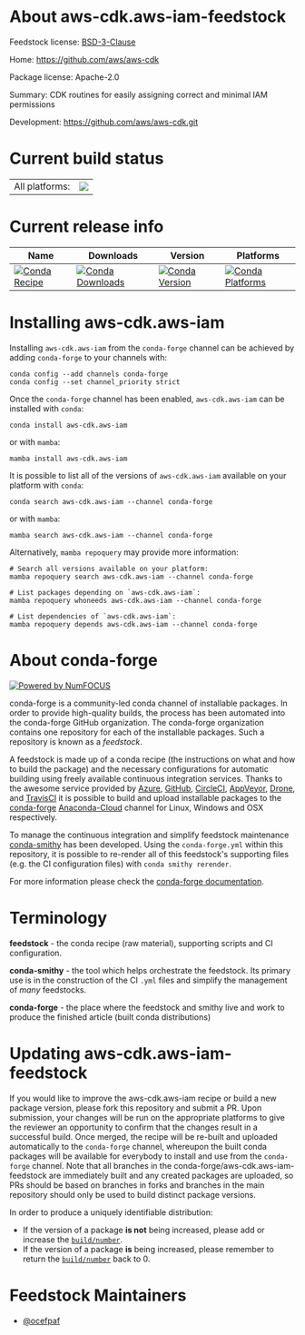 About aws-cdk.aws-iam-feedstock
===============================

Feedstock license: [BSD-3-Clause](https://github.com/conda-forge/aws-cdk.aws-iam-feedstock/blob/main/LICENSE.txt)

Home: https://github.com/aws/aws-cdk

Package license: Apache-2.0

Summary: CDK routines for easily assigning correct and minimal IAM permissions

Development: https://github.com/aws/aws-cdk.git

Current build status
====================


<table><tr><td>All platforms:</td>
    <td>
      <a href="https://dev.azure.com/conda-forge/feedstock-builds/_build/latest?definitionId=19921&branchName=main">
        <img src="https://dev.azure.com/conda-forge/feedstock-builds/_apis/build/status/aws-cdk.aws-iam-feedstock?branchName=main">
      </a>
    </td>
  </tr>
</table>

Current release info
====================

| Name | Downloads | Version | Platforms |
| --- | --- | --- | --- |
| [![Conda Recipe](https://img.shields.io/badge/recipe-aws--cdk.aws--iam-green.svg)](https://anaconda.org/conda-forge/aws-cdk.aws-iam) | [![Conda Downloads](https://img.shields.io/conda/dn/conda-forge/aws-cdk.aws-iam.svg)](https://anaconda.org/conda-forge/aws-cdk.aws-iam) | [![Conda Version](https://img.shields.io/conda/vn/conda-forge/aws-cdk.aws-iam.svg)](https://anaconda.org/conda-forge/aws-cdk.aws-iam) | [![Conda Platforms](https://img.shields.io/conda/pn/conda-forge/aws-cdk.aws-iam.svg)](https://anaconda.org/conda-forge/aws-cdk.aws-iam) |

Installing aws-cdk.aws-iam
==========================

Installing `aws-cdk.aws-iam` from the `conda-forge` channel can be achieved by adding `conda-forge` to your channels with:

```
conda config --add channels conda-forge
conda config --set channel_priority strict
```

Once the `conda-forge` channel has been enabled, `aws-cdk.aws-iam` can be installed with `conda`:

```
conda install aws-cdk.aws-iam
```

or with `mamba`:

```
mamba install aws-cdk.aws-iam
```

It is possible to list all of the versions of `aws-cdk.aws-iam` available on your platform with `conda`:

```
conda search aws-cdk.aws-iam --channel conda-forge
```

or with `mamba`:

```
mamba search aws-cdk.aws-iam --channel conda-forge
```

Alternatively, `mamba repoquery` may provide more information:

```
# Search all versions available on your platform:
mamba repoquery search aws-cdk.aws-iam --channel conda-forge

# List packages depending on `aws-cdk.aws-iam`:
mamba repoquery whoneeds aws-cdk.aws-iam --channel conda-forge

# List dependencies of `aws-cdk.aws-iam`:
mamba repoquery depends aws-cdk.aws-iam --channel conda-forge
```


About conda-forge
=================

[![Powered by
NumFOCUS](https://img.shields.io/badge/powered%20by-NumFOCUS-orange.svg?style=flat&colorA=E1523D&colorB=007D8A)](https://numfocus.org)

conda-forge is a community-led conda channel of installable packages.
In order to provide high-quality builds, the process has been automated into the
conda-forge GitHub organization. The conda-forge organization contains one repository
for each of the installable packages. Such a repository is known as a *feedstock*.

A feedstock is made up of a conda recipe (the instructions on what and how to build
the package) and the necessary configurations for automatic building using freely
available continuous integration services. Thanks to the awesome service provided by
[Azure](https://azure.microsoft.com/en-us/services/devops/), [GitHub](https://github.com/),
[CircleCI](https://circleci.com/), [AppVeyor](https://www.appveyor.com/),
[Drone](https://cloud.drone.io/welcome), and [TravisCI](https://travis-ci.com/)
it is possible to build and upload installable packages to the
[conda-forge](https://anaconda.org/conda-forge) [Anaconda-Cloud](https://anaconda.org/)
channel for Linux, Windows and OSX respectively.

To manage the continuous integration and simplify feedstock maintenance
[conda-smithy](https://github.com/conda-forge/conda-smithy) has been developed.
Using the ``conda-forge.yml`` within this repository, it is possible to re-render all of
this feedstock's supporting files (e.g. the CI configuration files) with ``conda smithy rerender``.

For more information please check the [conda-forge documentation](https://conda-forge.org/docs/).

Terminology
===========

**feedstock** - the conda recipe (raw material), supporting scripts and CI configuration.

**conda-smithy** - the tool which helps orchestrate the feedstock.
                   Its primary use is in the construction of the CI ``.yml`` files
                   and simplify the management of *many* feedstocks.

**conda-forge** - the place where the feedstock and smithy live and work to
                  produce the finished article (built conda distributions)


Updating aws-cdk.aws-iam-feedstock
==================================

If you would like to improve the aws-cdk.aws-iam recipe or build a new
package version, please fork this repository and submit a PR. Upon submission,
your changes will be run on the appropriate platforms to give the reviewer an
opportunity to confirm that the changes result in a successful build. Once
merged, the recipe will be re-built and uploaded automatically to the
`conda-forge` channel, whereupon the built conda packages will be available for
everybody to install and use from the `conda-forge` channel.
Note that all branches in the conda-forge/aws-cdk.aws-iam-feedstock are
immediately built and any created packages are uploaded, so PRs should be based
on branches in forks and branches in the main repository should only be used to
build distinct package versions.

In order to produce a uniquely identifiable distribution:
 * If the version of a package **is not** being increased, please add or increase
   the [``build/number``](https://docs.conda.io/projects/conda-build/en/latest/resources/define-metadata.html#build-number-and-string).
 * If the version of a package **is** being increased, please remember to return
   the [``build/number``](https://docs.conda.io/projects/conda-build/en/latest/resources/define-metadata.html#build-number-and-string)
   back to 0.

Feedstock Maintainers
=====================

* [@ocefpaf](https://github.com/ocefpaf/)

